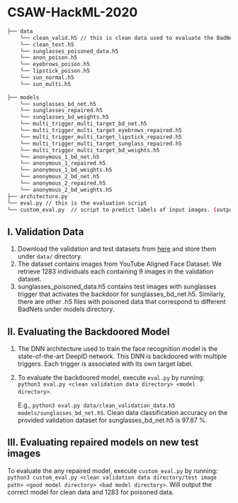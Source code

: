 # CSAW-HackML-2020

```bash
├── data 
    └── clean_valid.h5 // this is clean data used to evaluate the BadNet and design the backdoor defense
    └── clean_test.h5
    └── sunglasses_poisoned_data.h5
    └── anon_poison.h5
    └── eyebrows_poison.h5
    └── lipstick_poison.h5
    └── sun_normal.h5
    └── sun_multi.h5
               
├── models
    └── sunglasses_bd_net.h5
    └── sunglasses_repaired.h5
    └── sunglasses_bd_weights.h5
    └── multi_trigger_multi_target_bd_net.h5
    └── multi_trigger_multi_target_eyebrows_repaired.h5
    └── multi_trigger_multi_target_lipstick_repaired.h5
    └── multi_trigger_multi_target_sunglass_repaired.h5
    └── multi_trigger_multi_target_bd_weights.h5
    └── anonymous_1_bd_net.h5
    └── anonymous_1_repaired.h5
    └── anonymous_1_bd_weights.h5
    └── anonymous_2_bd_net.h5
    └── anonymous_2_repaired.h5
    └── anonymous_2_bd_weights.h5
├── architecture.py
└── eval.py // this is the evaluation script
└── custom_eval.py  // script to predict labels of input images. (outputs 1283 if the data is poisoned)
```
   
## I. Validation Data
   1. Download the validation and test datasets from [here](https://drive.google.com/drive/folders/13o2ybRJ1BkGUvfmQEeZqDo1kskyFywab?usp=sharing) and store them under `data/` directory.
   2. The dataset contains images from YouTube Aligned Face Dataset. We retrieve 1283 individuals each containing 9 images in the validation dataset.
   3. sunglasses_poisoned_data.h5 contains test images with sunglasses trigger that activates the backdoor for sunglasses_bd_net.h5. Similarly, there are other .h5 files with poisoned data that correspond to different BadNets under models directory.

## II. Evaluating the Backdoored Model
   1. The DNN architecture used to train the face recognition model is the state-of-the-art DeepID network. This DNN is backdoored with multiple triggers. Each trigger is associated with its own target label. 
   2. To evaluate the backdoored model, execute `eval.py` by running:  
      `python3 eval.py <clean validation data directory> <model directory>`.
      
      E.g., `python3 eval.py data/clean_validation_data.h5  models/sunglasses_bd_net.h5`. Clean data classification accuracy on the provided validation dataset for sunglasses_bd_net.h5 is 97.87 %.

## III. Evaluating repaired models on new test images
   To evaluate the any repaired model, execute `custom_eval.py` by running:  
      `python3 custom_eval.py <clean validation data directory/test image path> <good model directory> <bad model directory>`.
   Will output the correct model for clean data and 1283 for poisoned data.
      

